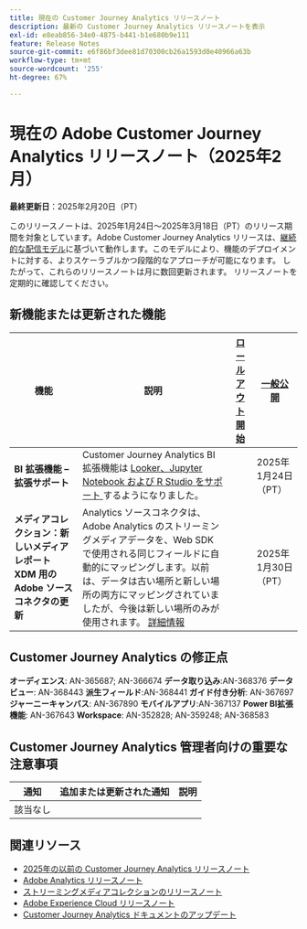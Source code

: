 ```yaml
---
title: 現在の Customer Journey Analytics リリースノート
description: 最新の Customer Journey Analytics リリースノートを表示
exl-id: e8eab856-34e0-4875-b441-b1e680b9e111
feature: Release Notes
source-git-commit: e6f86bf3dee81d70300cb26a1593d0e40966a63b
workflow-type: tm+mt
source-wordcount: '255'
ht-degree: 67%

---
```


# 現在の Adobe Customer Journey Analytics リリースノート（2025年2月）

**最終更新日**：2025年2月20日（PT）

このリリースノートは、2025年1月24日～2025年3月18日（PT）のリリース期間を対象としています。Adobe Customer Journey Analytics リリースは、[継続的な配信モデル](releases.md)に基づいて動作します。このモデルにより、機能のデプロイメントに対する、よりスケーラブルかつ段階的なアプローチが可能になります。 したがって、これらのリリースノートは月に数回更新されます。 リリースノートを定期的に確認してください。

## 新機能または更新された機能

| 機能 | 説明 | [ロールアウト開始](releases.md) | [一般公開](releases.md) |
| ----------- | ---------- | ------- | ---- |
| **BI 拡張機能 – 拡張サポート** | Customer Journey Analytics BI 拡張機能は [Looker、Jupyter Notebook および R Studio をサポート ](https://experienceleague.adobe.com/en/docs/analytics-platform/using/cja-usecases/data-views/bi-extension-usecases) するようになりました。 |   | 2025年1月24日（PT） |
| **メディアコレクション：新しいメディアレポート XDM 用の Adobe ソースコネクタの更新** | Analytics ソースコネクタは、Adobe Analytics のストリーミングメディアデータを、Web SDK で使用される同じフィールドに自動的にマッピングします。以前は、データは古い場所と新しい場所の両方にマッピングされていましたが、今後は新しい場所のみが使用されます。 [詳細情報](https://experienceleague.adobe.com/en/docs/analytics/implementation/aep-edge/xdm-var-mapping) |  | 2025年1月30日（PT） |


## Customer Journey Analytics の修正点

**オーディエンス**: AN-365687; AN-366674
**データ取り込み**:AN-368376
**データビュー**: AN-368443
**派生フィールド**:AN-368441
**ガイド付き分析**: AN-367697
**ジャーニーキャンバス**: AN-367890
**モバイルアプリ**:AN-367137
**Power BI拡張機能**: AN-367643
**Workspace**: AN-352828; AN-359248; AN-368583


## Customer Journey Analytics 管理者向けの重要な注意事項

| 通知 | 追加または更新された通知 | 説明 |
| --- | --- | --- |
| 該当なし | | |

## 関連リソース

* [2025年の以前の Customer Journey Analytics リリースノート](/help/release-notes/2025.md)
* [Adobe Analytics リリースノート](https://experienceleague.adobe.com/docs/analytics/release-notes/latest.html?lang=ja)
* [ストリーミングメディアコレクションのリリースノート](https://experienceleague.adobe.com/docs/media-analytics/using/additional-resources/release-notes.html?lang=ja)
* [Adobe Experience Cloud リリースノート](https://experienceleague.adobe.com/docs/release-notes/experience-cloud/current.html?lang=ja)
* [Customer Journey Analytics ドキュメントのアップデート](/help/release-notes/doc-changes.md)

